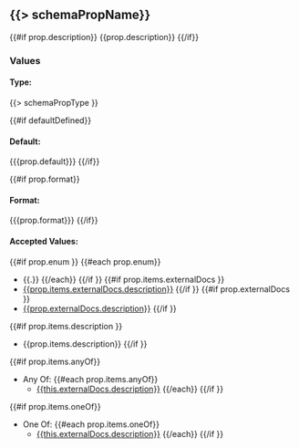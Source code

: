
## {{> schemaPropName}}

{{#if prop.description}}
{{prop.description}}
{{/if}}

### Values

#### Type:
{{> schemaPropType }}

{{#if defaultDefined}}
#### Default:
{{{prop.default}}}
{{/if}}

{{#if prop.format}}
#### Format:
{{{prop.format}}}
{{/if}}

#### Accepted Values:
{{#if prop.enum }}
  {{#each prop.enum}}
* {{.}}
  {{/each}}
{{/if }}
{{#if prop.items.externalDocs }}
* [{{prop.items.externalDocs.description}}]({{prop.items.externalDocs.url}})
{{/if }}
{{#if prop.externalDocs }}
* [{{prop.externalDocs.description}}]({{prop.externalDocs.url}})
{{/if }}

{{#if prop.items.description }}
* {{prop.items.description}}
{{/if }}

{{#if prop.items.anyOf}}
* Any Of:
{{#each prop.items.anyOf}}
  - [{{this.externalDocs.description}}]({{this.externalDocs.url}})
{{/each}}
{{/if }}

{{#if prop.items.oneOf}}
* One Of:
{{#each prop.items.oneOf}}
  - [{{this.externalDocs.description}}]({{this.externalDocs.url}})
{{/each}}
{{/if }}
